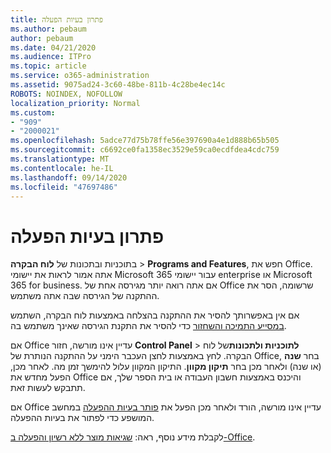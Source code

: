 ```yaml
---
title: פתרון בעיות הפעלה
ms.author: pebaum
author: pebaum
ms.date: 04/21/2020
ms.audience: ITPro
ms.topic: article
ms.service: o365-administration
ms.assetid: 9075ad24-3c60-48be-811b-4c28be4ec14c
ROBOTS: NOINDEX, NOFOLLOW
localization_priority: Normal
ms.custom:
- "909"
- "2000021"
ms.openlocfilehash: 5adce77d75b78ffe56e397690a4e1d888b65b505
ms.sourcegitcommit: c6692ce0fa1358ec3529e59ca0ecdfdea4cdc759
ms.translationtype: MT
ms.contentlocale: he-IL
ms.lasthandoff: 09/14/2020
ms.locfileid: "47697486"
---
```

# <a name="activation-troubleshooting"></a>פתרון בעיות הפעלה

בתוכניות ובתכונות של **לוח הבקרה** \> **Programs and Features**, חפש את Office. אתה אמור לראות את יישומי Microsoft 365 עבור יישומי enterprise או Microsoft 365 for business. אם אתה רואה יותר מגירסה אחת של Office שרשומה, הסר את ההתקנה של הגירסה שבה אתה משתמש.
  
אם אין באפשרותך להסיר את ההתקנה בהצלחה באמצעות לוח הבקרה, השתמש [במסייע התמיכה והשחזור](https://aka.ms/SARA-OfficeUninstall-Alchemy) כדי להסיר את התקנת הגירסה שאינך משתמש בה.
  
אם Office עדיין אינו מורשה, חזור **Control Panel** \> **לתוכניות ולתכונות**של לוח הבקרה. לחץ באמצעות לחצן העכבר הימני על ההתקנה הנותרת של Office, בחר **שנה** (או שנה) ולאחר מכן בחר **תיקון מקוון**. התיקון המקוון עלול להימשך זמן מה. לאחר מכן, הפעל מחדש את Office והיכנס באמצעות חשבון העבודה או בית הספר שלך, אם תתבקש לעשות זאת.
  
אם Office עדיין אינו מורשה, הורד ולאחר מכן הפעל את [פותר בעיות ההפעלה](https://aka.ms/SARA-OfficeActivation-Alchemy) במחשב המושפע כדי לפתור את בעיות ההפעלה.
  
לקבלת מידע נוסף, ראה: [שגיאות מוצר ללא רשיון והפעלה ב-Office](https://support.office.com/article/0d23d3c0-c19c-4b2f-9845-5344fedc4380).
